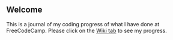 ## Welcome 

This is a journal of my coding progress of what I have done at FreeCodeCamp.
Please click on the [Wiki tab](https://github.com/NatMon/freecodecamp/wiki) to see my progress.
